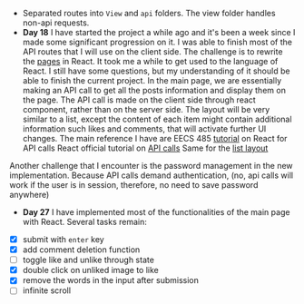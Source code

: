 * Separated routes into `View` and `api` folders. The view folder handles non-api requests.
* **Day 18** I have started the project a while ago and it's been a week since I made some significant progression on it. I was able to finish most of the API routes that I will use on the client side. The challenge is to rewrite the [pages](https://github.com/zzehli/server-side-instgram/tree/main/insta485/templates) in React. It took me a while to get used to the language of React. I still have some questions, but my understanding of it should be able to finish the current project. In the main page, we are essentially making an API call to get all the posts information and display them on the page. The API call is made on the client side through react component, rather than on the server side. The layout will be very similar to a list, except the content of each item might contain additional information such likes and comments, that will activate further UI changes. The main reference I have are
EECS 485 [tutorial](https://eecs485staff.github.io/p3-insta485-clientside/setup_react.html) on React for API calls
React official tutorial on [API calls](https://reactjs.org/docs/faq-ajax.html)
Same for the [list layout](https://reactjs.org/docs/thinking-in-react.html)

Another challenge that I encounter is the password management in the new implementation. Because API calls demand authentication, (no, api calls will work if the user is in session, therefore, no need to save password anywhere)
* **Day 27** I have implemented most of the functionalities of the main page with React. Several tasks remain:
- [x] submit with `enter` key
- [x] add comment deletion function
- [ ] toggle like and unlike through state
- [x] double click on unliked image to like
- [x] remove the words in the input after submission
- [ ] infinite scroll